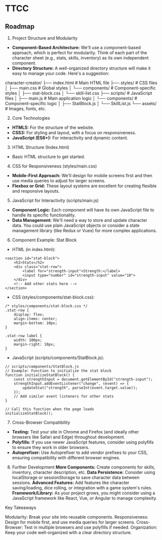# TTCC

## Roadmap
1. Project Structure and Modularity
- **Component-Based Architecture:** We'll use a component-based approach, which is perfect for modularity. Think of each part of the character sheet (e.g., stats, skills, inventory) as its own independent component.
- **Directory Structure:** A well-organized directory structure will make it easy to manage your code. Here's a suggestion:

character-creator/
├── index.html          # Main HTML file
├── styles/             # CSS files
│   ├── main.css        # Global styles
│   └── components/     # Component-specific styles
│       ├── stat-block.css
│       └── skill-list.css
├── scripts/            # JavaScript files
│   ├── main.js         # Main application logic
│   └── components/     # Component-specific logic
│       ├── StatBlock.js
│       └── SkillList.js
└── assets/             # Images, fonts, etc.

2. Core Technologies
- **HTML5:** For the structure of the website.
- **CSS3:** For styling and layout, with a focus on responsiveness.
- **JavaScript (ES6+):** For interactivity and dynamic content.

3. HTML Structure (Index.html)
- Basic HTML structure to get started. 

4. CSS for Responsiveness (styles/main.css)
- **Mobile-First Approach:** We'll design for mobile screens first and then use media queries to adjust for larger screens.
- **Flexbox or Grid:** These layout systems are excellent for creating flexible and responsive layouts.

5. JavaScript for Interactivity (scripts/main.js)
- **Component Logic:** Each component will have its own JavaScript file to handle its specific functionality.
- **Data Management:** We'll need a way to store and update character data. You could use plain JavaScript objects or consider a state management library (like Redux or Vuex) for more complex applications.

6. Component Example: Stat Block
- HTML (in index.html):
```
<section id="stat-block">
    <h2>Stats</h2>
    <div class="stat-row">
        <label for="strength-input">Strength:</label>
        <input type="number" id="strength-input" value="10">
    </div>
    <!-- Add other stats here -->
</section>
```
- CSS (styles/components/stat-block.css):
```
/* styles/components/stat-block.css */
.stat-row {
    display: flex;
    align-items: center;
    margin-bottom: 10px;
}

.stat-row label {
    width: 100px;
    margin-right: 10px;
}
```
- JavaScript (scripts/components/StatBlock.js):
```
// scripts/components/StatBlock.js
// Example: Function to initialize the stat block
function initializeStatBlock() {
    const strengthInput = document.getElementById("strength-input");
    strengthInput.addEventListener("change", (event) => {
        updateStat("strength", parseInt(event.target.value));
    });
    // Add similar event listeners for other stats
}

// Call this function when the page loads
initializeStatBlock();
```

7. Cross-Browser Compatibility
- **Testing:** Test your site in Chrome and Firefox (and ideally other browsers like Safari and Edge) throughout development.
- **Polyfills:** If you use newer JavaScript features, consider using polyfills to ensure they work in older browsers.
- **Autoprefixer:** Use Autoprefixer to add vendor prefixes to your CSS, ensuring compatibility with different browser engines.

8. Further Development
**More Components:** Create components for skills, inventory, character description, etc.
**Data Persistence:** Consider using localStorage or sessionStorage to save character data between sessions.
**Advanced Features:** Add features like character saving/loading, dice rolling, or integration with a game system's rules.
**Framework/Library:** As your project grows, you might consider using a JavaScript framework like React, Vue, or Angular to manage complexity.

Key Takeaways

Modularity: Break your site into reusable components.
Responsiveness: Design for mobile first, and use media queries for larger screens.
Cross-Browser: Test in multiple browsers and use polyfills if needed.
Organization: Keep your code well-organized with a clear directory structure.